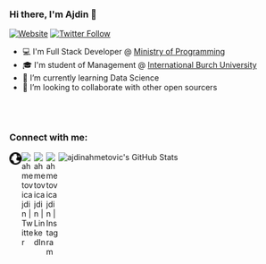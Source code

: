 ### Hi there, I'm Ajdin 👋

[![Website](https://img.shields.io/website?label=ahmetovicajdin.me&style=for-the-badge&url=https%3A%2F%2Fcodestackr.com)](https://ahmetovicajdin.me)
[![Twitter Follow](https://img.shields.io/twitter/follow/ahmetovic_ajdin?color=1DA1F2&logo=twitter&style=for-the-badge)](https://twitter.com/intent/follow?original_referer=https%3A%2F%2Fgithub.com%2FcodeSTACKr&screen_name=ahmetovic_ajdin)

- 💻 I'm Full Stack Developer @ [Ministry of Programming](https://github.com/ministryofprogramming)
- 🎓 I'm student of Management @ [International Burch University](https://www.ibu.edu.ba)
- 🌱 I’m currently learning Data Science
- 👯 I’m looking to collaborate with other open sourcers

<br />
<br />

### Connect with me:

[<img align="left" alt="ahmetovicajdin.me" width="22px" src="https://raw.githubusercontent.com/iconic/open-iconic/master/svg/globe.svg" />][website]
[<img align="left" alt="ahmetovicajdin | Twitter" width="22px" src="https://cdn.jsdelivr.net/npm/simple-icons@v3/icons/twitter.svg" />][twitter]
[<img align="left" alt="ahmetovicajdin | LinkedIn" width="22px" src="https://cdn.jsdelivr.net/npm/simple-icons@v3/icons/linkedin.svg" />][linkedin]
[<img align="left" alt="ahmetovicajdin | Instagram" width="22px" src="https://cdn.jsdelivr.net/npm/simple-icons@v3/icons/instagram.svg" />][instagram]

<img align="left" alt="ajdinahmetovic's GitHub Stats" src="https://github-readme-stats.codestackr.vercel.app/api?username=ajdinahmetovic&show_icons=true&hide_border=true&include_all_commits=true&count_private=true&disable_animations=true" />

[website]: https://ahmetovicajdin.me
[twitter]: https://twitter.com/ahmetovic_ajdin
[instagram]: https://www.instagram.com/ahmetovic_ajdin/
[linkedin]: https://www.linkedin.com/in/ajdin-ahmetovic-5ab1b6152/
